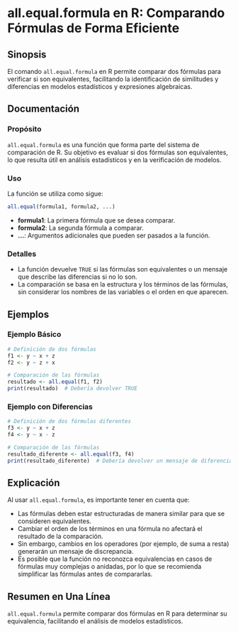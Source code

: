 <!--
Meta Description: # all.equal.formula en R: Comparando Fórmulas de Forma Eficiente ## Sinopsis El comando `all.equal.formula` en R permite comparar dos fórmulas para ve...
Meta Keywords: fórmulas, que, all, equal, las
-->

# all.equal.formula en R: Comparando Fórmulas de Forma Eficiente

## Sinopsis
El comando `all.equal.formula` en R permite comparar dos fórmulas para verificar si son equivalentes, facilitando la identificación de similitudes y diferencias en modelos estadísticos y expresiones algebraicas.

## Documentación
### Propósito
`all.equal.formula` es una función que forma parte del sistema de comparación de R. Su objetivo es evaluar si dos fórmulas son equivalentes, lo que resulta útil en análisis estadísticos y en la verificación de modelos.

### Uso
La función se utiliza como sigue:

```R
all.equal(formula1, formula2, ...)
```

- **formula1**: La primera fórmula que se desea comparar.
- **formula2**: La segunda fórmula a comparar.
- **...**: Argumentos adicionales que pueden ser pasados a la función.

### Detalles
- La función devuelve `TRUE` si las fórmulas son equivalentes o un mensaje que describe las diferencias si no lo son.
- La comparación se basa en la estructura y los términos de las fórmulas, sin considerar los nombres de las variables o el orden en que aparecen.

## Ejemplos
### Ejemplo Básico
```R
# Definición de dos fórmulas
f1 <- y ~ x + z
f2 <- y ~ z + x

# Comparación de las fórmulas
resultado <- all.equal(f1, f2)
print(resultado)  # Debería devolver TRUE
```

### Ejemplo con Diferencias
```R
# Definición de dos fórmulas diferentes
f3 <- y ~ x + z
f4 <- y ~ x - z

# Comparación de las fórmulas
resultado_diferente <- all.equal(f3, f4)
print(resultado_diferente)  # Debería devolver un mensaje de diferencia
```

## Explicación
Al usar `all.equal.formula`, es importante tener en cuenta que:

- Las fórmulas deben estar estructuradas de manera similar para que se consideren equivalentes.
- Cambiar el orden de los términos en una fórmula no afectará el resultado de la comparación.
- Sin embargo, cambios en los operadores (por ejemplo, de suma a resta) generarán un mensaje de discrepancia.
- Es posible que la función no reconozca equivalencias en casos de fórmulas muy complejas o anidadas, por lo que se recomienda simplificar las fórmulas antes de compararlas.

## Resumen en Una Línea
`all.equal.formula` permite comparar dos fórmulas en R para determinar su equivalencia, facilitando el análisis de modelos estadísticos.